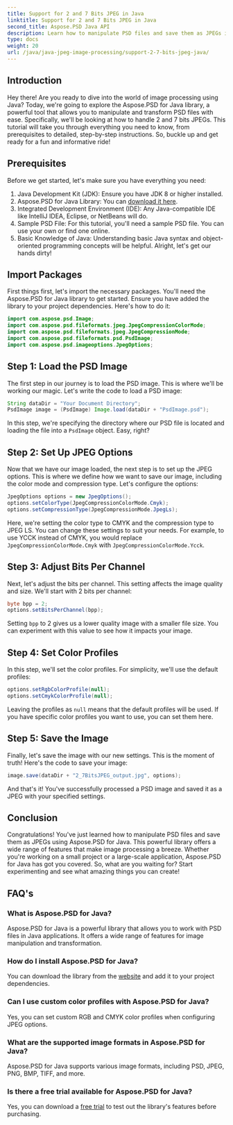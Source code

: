 ```yaml
---
title: Support for 2 and 7 Bits JPEG in Java
linktitle: Support for 2 and 7 Bits JPEG in Java
second_title: Aspose.PSD Java API
description: Learn how to manipulate PSD files and save them as JPEGs in Java using Aspose.PSD. Step-by-step guide with code examples. Perfect for beginners and pros alike.
type: docs
weight: 20
url: /java/java-jpeg-image-processing/support-2-7-bits-jpeg-java/
---
```

## Introduction
Hey there! Are you ready to dive into the world of image processing using Java? Today, we're going to explore the Aspose.PSD for Java library, a powerful tool that allows you to manipulate and transform PSD files with ease. Specifically, we'll be looking at how to handle 2 and 7 bits JPEGs. This tutorial will take you through everything you need to know, from prerequisites to detailed, step-by-step instructions. So, buckle up and get ready for a fun and informative ride!
## Prerequisites
Before we get started, let's make sure you have everything you need:
1. Java Development Kit (JDK): Ensure you have JDK 8 or higher installed.
2. Aspose.PSD for Java Library: You can [download it here](https://releases.aspose.com/psd/java/).
3. Integrated Development Environment (IDE): Any Java-compatible IDE like IntelliJ IDEA, Eclipse, or NetBeans will do.
4. Sample PSD File: For this tutorial, you'll need a sample PSD file. You can use your own or find one online.
5. Basic Knowledge of Java: Understanding basic Java syntax and object-oriented programming concepts will be helpful.
Alright, let's get our hands dirty!
## Import Packages
First things first, let's import the necessary packages. You'll need the Aspose.PSD for Java library to get started. Ensure you have added the library to your project dependencies. Here's how to do it:
```java
import com.aspose.psd.Image;
import com.aspose.psd.fileformats.jpeg.JpegCompressionColorMode;
import com.aspose.psd.fileformats.jpeg.JpegCompressionMode;
import com.aspose.psd.fileformats.psd.PsdImage;
import com.aspose.psd.imageoptions.JpegOptions;
```
## Step 1: Load the PSD Image
The first step in our journey is to load the PSD image. This is where we'll be working our magic. Let's write the code to load a PSD image:
```java
String dataDir = "Your Document Directory";
PsdImage image = (PsdImage) Image.load(dataDir + "PsdImage.psd");
```
In this step, we're specifying the directory where our PSD file is located and loading the file into a `PsdImage` object. Easy, right?
## Step 2: Set Up JPEG Options
Now that we have our image loaded, the next step is to set up the JPEG options. This is where we define how we want to save our image, including the color mode and compression type. Let's configure the options:
```java
JpegOptions options = new JpegOptions();
options.setColorType(JpegCompressionColorMode.Cmyk);
options.setCompressionType(JpegCompressionMode.JpegLs);
```
Here, we're setting the color type to CMYK and the compression type to JPEG LS. You can change these settings to suit your needs. For example, to use YCCK instead of CMYK, you would replace `JpegCompressionColorMode.Cmyk` with `JpegCompressionColorMode.Ycck`.
## Step 3: Adjust Bits Per Channel
Next, let's adjust the bits per channel. This setting affects the image quality and size. We'll start with 2 bits per channel:
```java
byte bpp = 2;
options.setBitsPerChannel(bpp);
```
Setting `bpp` to 2 gives us a lower quality image with a smaller file size. You can experiment with this value to see how it impacts your image.
## Step 4: Set Color Profiles
In this step, we'll set the color profiles. For simplicity, we'll use the default profiles:
```java
options.setRgbColorProfile(null);
options.setCmykColorProfile(null);
```
Leaving the profiles as `null` means that the default profiles will be used. If you have specific color profiles you want to use, you can set them here.
## Step 5: Save the Image
Finally, let's save the image with our new settings. This is the moment of truth! Here's the code to save your image:
```java
image.save(dataDir + "2_7BitsJPEG_output.jpg", options);
```
And that's it! You've successfully processed a PSD image and saved it as a JPEG with your specified settings.
## Conclusion
Congratulations! You've just learned how to manipulate PSD files and save them as JPEGs using Aspose.PSD for Java. This powerful library offers a wide range of features that make image processing a breeze. Whether you're working on a small project or a large-scale application, Aspose.PSD for Java has got you covered. So, what are you waiting for? Start experimenting and see what amazing things you can create!
## FAQ's
### What is Aspose.PSD for Java?
Aspose.PSD for Java is a powerful library that allows you to work with PSD files in Java applications. It offers a wide range of features for image manipulation and transformation.
### How do I install Aspose.PSD for Java?
You can download the library from the [website](https://releases.aspose.com/psd/java/) and add it to your project dependencies.
### Can I use custom color profiles with Aspose.PSD for Java?
Yes, you can set custom RGB and CMYK color profiles when configuring JPEG options.
### What are the supported image formats in Aspose.PSD for Java?
Aspose.PSD for Java supports various image formats, including PSD, JPEG, PNG, BMP, TIFF, and more.
### Is there a free trial available for Aspose.PSD for Java?
Yes, you can download a [free trial](https://releases.aspose.com/) to test out the library's features before purchasing.
